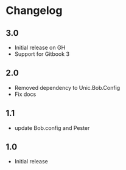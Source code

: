 # Changelog

## 3.0

* Initial release on GH
* Support for Gitbook 3

## 2.0

* Removed dependency to Unic.Bob.Config
* Fix docs

## 1.1


* update Bob.config and Pester

## 1.0
* Initial release
